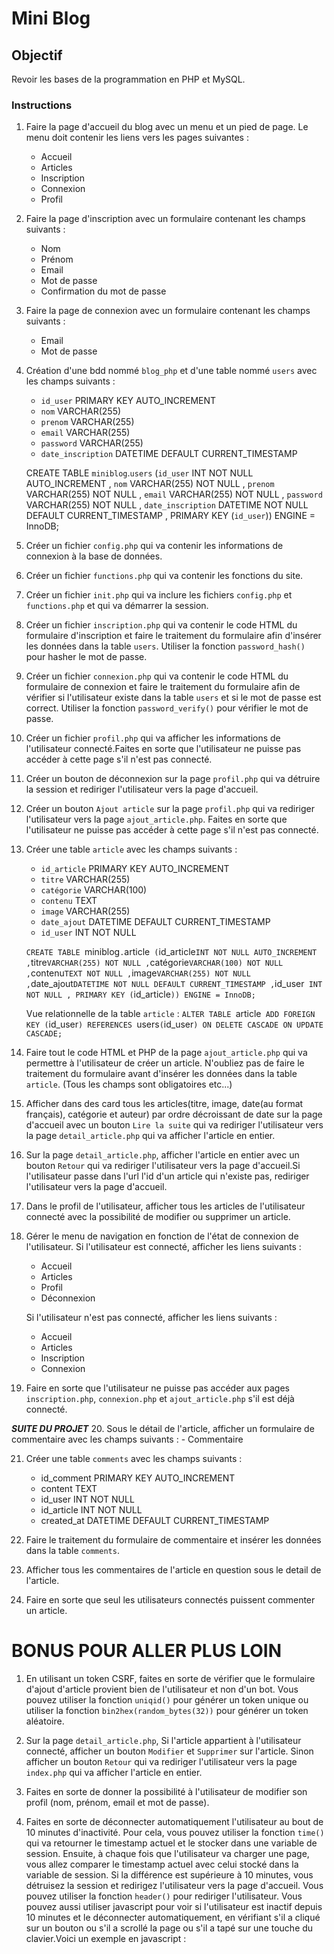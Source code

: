 # Mini Blog

## Objectif
Revoir les bases de la programmation en PHP et MySQL.

### Instructions

1. Faire la page d'accueil du blog avec un menu et un pied de page. Le menu doit contenir les liens vers les pages suivantes :
    - Accueil
    - Articles
    - Inscription
    - Connexion
    - Profil

2. Faire la page d'inscription avec un formulaire contenant les champs suivants :
    - Nom
    - Prénom
    - Email
    - Mot de passe
    - Confirmation du mot de passe

3. Faire la page de connexion avec un formulaire contenant les champs suivants :
    - Email
    - Mot de passe

4. Création d'une bdd nommé `blog_php` et d'une table nommé `users` avec les champs suivants :
    - `id_user` PRIMARY KEY AUTO_INCREMENT
    - `nom` VARCHAR(255)
    - `prenom` VARCHAR(255)
    - `email` VARCHAR(255)
    - `password` VARCHAR(255)
    - `date_inscription` DATETIME DEFAULT CURRENT_TIMESTAMP

   CREATE TABLE `miniblog`.`users` (`id_user` INT NOT NULL AUTO_INCREMENT , `nom` VARCHAR(255) NOT NULL , `prenom` VARCHAR(255) NOT NULL , `email` VARCHAR(255) NOT NULL , `password` VARCHAR(255) NOT NULL , `date_inscription` DATETIME NOT NULL DEFAULT CURRENT_TIMESTAMP , PRIMARY KEY (`id_user`)) ENGINE = InnoDB;

5. Créer un fichier `config.php` qui va contenir les informations de connexion à la base de données.

6. Créer un fichier `functions.php` qui va contenir les fonctions du site.

7. Créer un fichier `init.php` qui va inclure les fichiers `config.php` et `functions.php` et qui va démarrer la session.

8. Créer un fichier `inscription.php` qui va contenir le code HTML du formulaire d'inscription et faire le traitement du formulaire afin d'insérer les données dans la table `users`. Utiliser la fonction `password_hash()` pour hasher le mot de passe.

9. Créer un fichier `connexion.php` qui va contenir le code HTML du formulaire de connexion et faire le traitement du formulaire afin de vérifier si l'utilisateur existe dans la table `users` et si le mot de passe est correct. Utiliser la fonction `password_verify()` pour vérifier le mot de passe.

10. Créer un fichier `profil.php` qui va afficher les informations de l'utilisateur connecté.Faites en sorte que l'utilisateur ne puisse pas accéder à cette page s'il n'est pas connecté.

11. Créer un bouton de déconnexion sur la page `profil.php` qui va détruire la session et rediriger l'utilisateur vers la page d'accueil.

12. Créer un bouton `Ajout article` sur la page `profil.php` qui va rediriger l'utilisateur vers la page `ajout_article.php`. Faites en sorte que l'utilisateur ne puisse pas accéder à cette page s'il n'est pas connecté.

13. Créer une table  `article` avec les champs suivants :
    - `id_article` PRIMARY KEY AUTO_INCREMENT
    - `titre` VARCHAR(255)
    - `catégorie` VARCHAR(100)
    - `contenu` TEXT
    - `image` VARCHAR(255)
    - `date_ajout` DATETIME DEFAULT CURRENT_TIMESTAMP
    - `id_user` INT NOT NULL

    `CREATE TABLE `miniblog`.`article` (`id_article` INT NOT NULL AUTO_INCREMENT , `titre` VARCHAR(255) NOT NULL , `catégorie` VARCHAR(100) NOT NULL , `contenu` TEXT NOT NULL , `image` VARCHAR(255) NOT NULL , `date_ajout` DATETIME NOT NULL DEFAULT CURRENT_TIMESTAMP , `id_user` INT NOT NULL , PRIMARY KEY (`id_article`)) ENGINE = InnoDB;`

    Vue relationnelle de la table `article` :
    `ALTER TABLE `article` ADD FOREIGN KEY (`id_user`) REFERENCES `users`(`id_user`) ON DELETE CASCADE ON UPDATE CASCADE;`

14. Faire tout le code HTML et PHP de la page `ajout_article.php` qui va permettre à l'utilisateur de créer un article. N'oubliez pas de faire le traitement du formulaire avant d'insérer les données dans la table `article`. (Tous les champs sont obligatoires etc...)

15. Afficher dans des card tous les articles(titre, image, date(au format français), catégorie et auteur)  par ordre décroissant de date sur la page d'accueil avec un bouton `Lire la suite` qui va rediriger l'utilisateur vers la page `detail_article.php` qui va afficher l'article en entier.


16. Sur la page `detail_article.php`, afficher l'article en entier avec un bouton `Retour` qui va rediriger l'utilisateur vers la page d'accueil.Si l'utilisateur passe dans l'url l'id d'un article qui n'existe pas, rediriger l'utilisateur vers la page d'accueil.


17. Dans le profil de l'utilisateur, afficher tous les articles de l'utilisateur connecté avec la possibilité de modifier ou supprimer un article.

18. Gérer le menu de navigation en fonction de l'état de connexion de l'utilisateur. Si l'utilisateur est connecté, afficher les liens suivants :
    - Accueil
    - Articles
    - Profil
    - Déconnexion

    Si l'utilisateur n'est pas connecté, afficher les liens suivants :
    - Accueil
    - Articles
    - Inscription
    - Connexion

19. Faire en sorte que l'utilisateur ne puisse pas accéder aux pages `inscription.php`, `connexion.php` et `ajout_article.php` s'il est déjà connecté.

***SUITE DU PROJET***
20. Sous le détail de l'article, afficher un formulaire de commentaire avec les champs suivants :
    - Commentaire

21. Créer une table `comments` avec les champs suivants :
    - id_comment PRIMARY KEY AUTO_INCREMENT
    - content TEXT
    - id_user INT NOT NULL
    - id_article INT NOT NULL
    - created_at DATETIME DEFAULT CURRENT_TIMESTAMP

22. Faire le traitement du formulaire de commentaire et insérer les données dans la table `comments`.

23. Afficher tous les commentaires de l'article en question sous le detail de l'article.

24. Faire en sorte que seul les utilisateurs connectés puissent commenter un article.














# BONUS POUR ALLER PLUS LOIN

1. En utilisant un token CSRF, faites en sorte de vérifier que le formulaire d'ajout d'article provient bien de l'utilisateur et non d'un bot. Vous pouvez utiliser la fonction `uniqid()` pour générer un token unique ou utiliser la fonction `bin2hex(random_bytes(32))` pour générer un token aléatoire.

2. Sur la page `detail_article.php`, Si l'article appartient à l'utilisateur connecté, afficher un bouton `Modifier` et `Supprimer` sur l'article. Sinon afficher un bouton `Retour` qui va rediriger l'utilisateur vers la page `index.php` qui va afficher l'article en entier.

3. Faites en sorte de donner la possibilité à l'utilisateur de modifier son profil (nom, prénom, email et mot de passe).

4. Faites en sorte de déconnecter automatiquement l'utilisateur au bout de 10 minutes d'inactivité. Pour cela, vous pouvez utiliser la fonction `time()` qui va retourner le timestamp actuel et le stocker dans une variable de session. Ensuite, à chaque fois que l'utilisateur va charger une page, vous allez comparer le timestamp actuel avec celui stocké dans la variable de session. Si la différence est supérieure à 10 minutes, vous détruisez la session et redirigez l'utilisateur vers la page d'accueil. Vous pouvez utiliser la fonction `header()` pour rediriger l'utilisateur. Vous pouvez aussi utiliser javascript pour voir si l'utilisateur est inactif depuis 10 minutes et le déconnecter automatiquement, en vérifiant s'il a cliqué sur un bouton ou s'il a scrollé la page ou s'il a tapé sur une touche du clavier.Voici un exemple en javascript :
